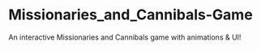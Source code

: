 # Missionaries_and_Cannibals-Game
An interactive Missionaries and Cannibals game with animations &amp; UI!
